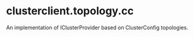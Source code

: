 # clusterclient.topology.cc
An implementation of IClusterProvider based on ClusterConfig topologies.
